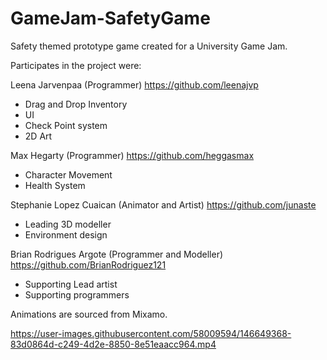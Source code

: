 # GameJam-SafetyGame
Safety themed prototype game created for a University Game Jam.

Participates in the project were:

Leena Jarvenpaa (Programmer) https://github.com/leenajvp
- Drag and Drop Inventory 
- UI
- Check Point system
- 2D Art

Max Hegarty (Programmer) https://github.com/heggasmax
- Character Movement
- Health System


Stephanie Lopez Cuaican (Animator and Artist) https://github.com/junaste
- Leading 3D modeller
- Environment design

Brian Rodrigues Argote (Programmer and Modeller) https://github.com/BrianRodriguez121
- Supporting Lead artist 
- Supporting programmers

Animations are sourced from Mixamo.

https://user-images.githubusercontent.com/58009594/146649368-83d0864d-c249-4d2e-8850-8e51eaacc964.mp4

